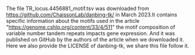 The file TR_locus.4456881_motif.tsv was downloaded from https://github.com/ChaissonLab/danbing-tk/ in March 2023.It contains specific information about the motifs used in the article "https://genome.cshlp.org/content/33/4/511" the motif composition of variable number tandem repeats impacts gene expression. And it was published on GitHub by the authors of the article when we downloaded it. 
Here we also provide the LICENSE of danbing-tk, we share this file follow it.